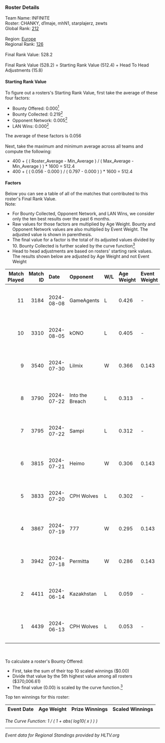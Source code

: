 ### Roster Details<br />
Team Name: INFINITE<br />
Roster: CHANKY, d1maje, mhN1, starplajerz, zewts<br />
Global Rank: [212](../../standings_global_2024_12_02.md)<br />
<br />
Region: [Europe]( ../../standings_europe_2024_12_02.md)<br />
Regional Rank: [126]( ../../standings_europe_2024_12_02.md)<br />
<br />
Final Rank Value:  528.2<br />
<br />
Final Rank Value (528.2) = Starting Rank Value (512.4) + Head To Head Adjustments (15.8)<br />

#### Starting Rank Value<br />
To figure out a rosters's Starting Rank Value, first take the average of these four factors:<br />
- Bounty Offered: 0.000[<sup>1</sup>](#table2)
- Bounty Collected: 0.219[<sup>2</sup>](#table1)
- Opponent Network: 0.005[<sup>2</sup>](#table1)
- LAN Wins: 0.000[<sup>2</sup>](#table1)

The average of these factors is 0.056<br />
<br />
Next, take the maximum and minimum average across all teams and compute the following:<br />
- 400 + ( ( Roster_Average - Min_Average ) / ( Max_Average - Min_Average ) ) * 1600 = 512.4
- 400 + ( ( 0.056 - 0.000 ) / ( 0.797 - 0.000 ) ) * 1600 = 512.4


#### Factors<br />
Below you can see a table of all of the matches that contributed to this roster's Final Rank Value.<br />
Note:<br />

- For Bounty Collected, Opponent Network, and LAN Wins, we consider only the ten best results over the past 6 months.
- Raw values for those factors are multiplied by Age Weight. Bounty and Opponent Network values are also multiplied by Event Weight. The adjusted value is shown in parenthesis.
- The final value for a factor is the total of its adjusted values divided by 10. Bounty Collected is further scaled by the curve function[<sup>3</sup>](#curveFunction)
- Head to head adjustments are based on rosters' starting rank values. The results shown below are adjusted by Age Weight and not Event Weight
<span id="table1"></span><br />


| Match Played | Match ID | Date       | Opponent        | W/L | Age Weight | Event Weight | Bounty Collected | Opponent Network | LAN Wins  | H2H Adj. | Roster                                   |
| -: | -: | :- | :- | :- | :- | :- | :- | :- | :- | -: | :- |
|           11 |     3184 | 2024-08-08 | GameAgents      | L   | 0.426      | -            | -                | -                | -         |    -6.54 | CHANKY, d1maje, mhN1, starplajerz, zewts |
|           10 |     3310 | 2024-08-05 | kONO            | L   | 0.405      | -            | -                | -                | -         |    -1.22 | CHANKY, d1maje, mhN1, starplajerz, zewts |
|            9 |     3540 | 2024-07-30 | Lilmix          | W   | 0.366      | 0.143        | 0.001 (0.000)    | 0.013 (0.001)    | 0 (0.000) |     7.46 | CHANKY, d1maje, mhN1, starplajerz, zewts |
|            8 |     3790 | 2024-07-22 | Into the Breach | L   | 0.313      | -            | -                | -                | -         |    -0.99 | CHANKY, d1maje, mhN1, starplajerz, zewts |
|            7 |     3795 | 2024-07-22 | Sampi           | L   | 0.312      | -            | -                | -                | -         |    -0.42 | CHANKY, d1maje, mhN1, starplajerz, zewts |
|            6 |     3815 | 2024-07-21 | Heimo           | W   | 0.306      | 0.143        | 0.001 (0.000)    | 0.139 (0.006)    | 0 (0.000) |     6.65 | CHANKY, d1maje, mhN1, starplajerz, zewts |
|            5 |     3833 | 2024-07-20 | CPH Wolves      | L   | 0.302      | -            | -                | -                | -         |    -1.81 | CHANKY, d1maje, mhN1, starplajerz, zewts |
|            4 |     3867 | 2024-07-19 | 777             | W   | 0.295      | 0.143        | 0.000 (0.000)    | 0.004 (0.000)    | 0 (0.000) |     4.09 | CHANKY, d1maje, mhN1, starplajerz, zewts |
|            3 |     3942 | 2024-07-18 | Permitta        | W   | 0.286      | 0.143        | 0.064 (0.003)    | 1.000 (0.041)    | 0 (0.000) |     8.92 | CHANKY, d1maje, mhN1, starplajerz, zewts |
|            2 |     4411 | 2024-06-14 | Kazakhstan      | L   | 0.059      | -            | -                | -                | -         |    -0.05 | CHANKY, d1maje, mhN1, starplajerz, zewts |
|            1 |     4439 | 2024-06-13 | CPH Wolves      | L   | 0.053      | -            | -                | -                | -         |    -0.32 | CHANKY, d1maje, mhN1, starplajerz, zewts |

<br />
<span id="table2"></span><br />
To calculate a roster's Bounty Offered:<br />

- First, take the sum of their top 10 scaled winnings ($0.00)
- Divide that value by the 5th highest value among all rosters ($370,006.61)
- The final value (0.00) is scaled by the curve function.[<sup>3</sup>](#curveFunction)

Top ten winnings for this roster:<br />

| Event Date | Age Weight | Prize Winnings | Scaled Winnings |
| :- | -: | :- | :- |


<span id="curveFunction"></span>_The Curve Function: 1 / ( 1 + abs( log10( x ) ) )_<br />

---
_Event data for Regional Standings provided by HLTV.org_<br />
